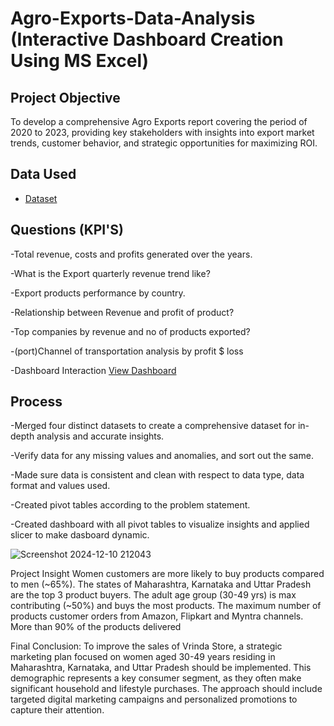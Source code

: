 # Agro-Exports-Data-Analysis (Interactive Dashboard Creation Using MS Excel)
## Project Objective
To develop a comprehensive Agro Exports report covering the period of 2020 to 2023, providing key stakeholders with insights into export market trends, customer behavior, and strategic opportunities for maximizing ROI.

## Data Used
- <a href="https://github.com/Emelyke/Agro-Exports-Data-Analysis/commit/631301b6528bc4c4e943dcbe4f844b7c0f4ebeb5">Dataset</a>

## Questions (KPI'S)
-Total revenue, costs and profits generated over the years.

-What is the Export quarterly revenue trend like?

-Export products performance by country.

-Relationship between Revenue and profit of product?

-Top companies by revenue and no of products exported?

-(port)Channel of transportation analysis by profit $ loss

-Dashboard Interaction  <a href="https://github.com/Emelyke/Agro-Exports-Data-Analysis/blob/main/Screenshot%202024-12-10%20212043.png">View Dashboard</a>

## Process
-Merged four distinct datasets to create a comprehensive dataset for in-depth analysis and accurate insights.

-Verify data for any missing values and anomalies, and sort out the same.

-Made sure data is consistent and clean with respect to data type, data format and values used.

-Created pivot tables according to the problem statement.

-Created dashboard with all pivot tables to visualize insights and applied slicer to make dasboard dynamic.

![Screenshot 2024-12-10 212043](https://github.com/user-attachments/assets/92c75e10-d340-4c73-86c3-eb978f44f1dd)

Project Insight
Women customers are more likely to buy products compared to men (~65%).
The states of Maharashtra, Karnataka and Uttar Pradesh are the top 3 product buyers.
The adult age group (30-49 yrs) is max contributing (~50%) and buys the most products.
The maximum number of products customer orders from Amazon, Flipkart and Myntra channels.
More than 90% of the products delivered

Final Conclusion:
To improve the sales of Vrinda Store, a strategic marketing plan focused on women aged 30-49 years residing in Maharashtra, Karnataka, and Uttar Pradesh should be implemented. This demographic represents a key consumer segment, as they often make significant household and lifestyle purchases. The approach should include targeted digital marketing campaigns and personalized promotions to capture their attention.

